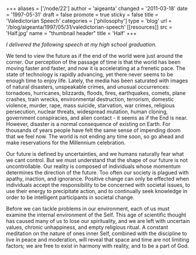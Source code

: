 +++
aliases = ['/node/22']
author = 'aigeanta'
changed = '2011-03-18'
date = '1997-05-31'
draft = false
promote = true
sticky = false
title = 'Valedictorian Speech'
categories = ['philosophy']
type = 'blog'
url = '/blog/aigeanta/1997/05/31/valedictorian-speech'
[[resources]]
  src = 'Half.jpg'
  name = "thumbnail header"
  title = 'Half'
+++
<p><em>I delivered the following speech at my high school graduation.</em></p>

<p>We tend to view the future as if the end of the world were just around the corner.  Our perception of the passage of time is that the world has been moving faster and faster, and now it  is accelerating at a frenetic pace.  The state of technology is rapidly advancing, yet there never seems to be enough time to enjoy life.  Lately, the media has been saturated with images of natural disasters, unspeakable crimes, and unusual occurrences:  tornadoes, hurricanes, blizzards, floods, fires, earthquakes, comets, plane crashes, train wrecks, environmental destruction, terrorism, domestic violence, murder, rape, mass suicide, starvation, war crimes, religious persecution, nuclear threats, widespread mutation, human cloning, government conspiracies, and alien contact - it seems as if the End is near.  However, disaster is a normal consequence of existing on Earth.  For thousands of years people have felt the same sense of impending doom that we feel now.  The world is not ending any time soon, so go ahead and make reservations for the Millennium celebration.</p>
<!--more--><p>Our future is defined by uncertainties, and we humans naturally fear what we cant control.  But we must understand that the shape of our future is not uncontrollable.  Our reality is composed of individuals whose momentum determines the direction of the future.  Too often our society is plagued with apathy, inaction, and ignorance.  Positive change can only be effected when individuals accept the responsibility to be concerned with societal issues, to use their energy to precipitate action, and to continually seek knowledge in order to be intelligent participants in societal change.</p><p>Before we can tackle problems in our environment, each of us must examine the internal environment of the Self.  This age of scientific thought has caused many of us to lose our spirituality, and we are left with uncertain values, chronic unhappiness, and empty religious ritual.  A constant meditation on the nature of ones inner Self, combined with the discipline to live in peace and moderation, will reveal that space and time are not limiting factors; we are free to exist in harmony with reality, and to be a part of God.
